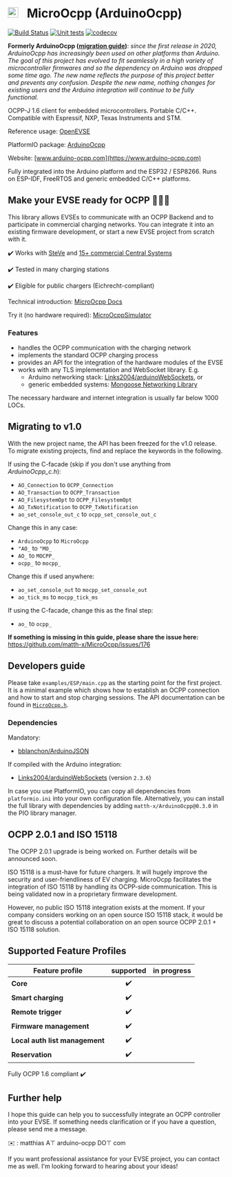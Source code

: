 # <img src="https://user-images.githubusercontent.com/63792403/133922028-fefc8abb-fde9-460b-826f-09a458502d17.png" alt="Icon" height="24"> &nbsp; MicroOcpp (ArduinoOcpp)

[![Build Status]( https://github.com/matth-x/MicroOcpp/workflows/PlatformIO%20CI/badge.svg)](https://github.com/matth-x/MicroOcpp/actions)
[![Unit tests]( https://github.com/matth-x/MicroOcpp/workflows/Unit%20tests/badge.svg)](https://github.com/matth-x/MicroOcpp/actions)
[![codecov](https://codecov.io/github/matth-x/ArduinoOcpp/branch/develop/graph/badge.svg?token=UN6LO96HM7)](https://codecov.io/github/matth-x/ArduinoOcpp)

**Formerly ArduinoOcpp ([migration guide](https://github.com/matth-x/MicroOcpp#migrating-to-v10))**: *since the first release in 2020, ArduinoOcpp has increasingly been used on other platforms than Arduino. The goal of this project has evolved to fit seamlessly in a high variety of microcontroller firmwares and so the dependency on Arduino was dropped some time ago. The new name reflects the purpose of this project better and prevents any confusion. Despite the new name, nothing changes for existing users and the Arduino integration will continue to be fully functional.*

OCPP-J 1.6 client for embedded microcontrollers. Portable C/C++. Compatible with Espressif, NXP, Texas Instruments and STM.

Reference usage: [OpenEVSE](https://github.com/OpenEVSE/ESP32_WiFi_V4.x/blob/master/src/ocpp.cpp)

PlatformIO package: [ArduinoOcpp](https://platformio.org/lib/show/11975/ArduinoOcpp)

Website: [www.arduino-ocpp.com](https://www.arduino-ocpp.com)

Fully integrated into the Arduino platform and the ESP32 / ESP8266. Runs on ESP-IDF, FreeRTOS and generic embedded C/C++ platforms.

## Make your EVSE ready for OCPP :car::electric_plug::battery:

This library allows EVSEs to communicate with an OCPP Backend and to participate in commercial charging networks. You can integrate it into an existing firmware development, or start a new EVSE project from scratch with it.

:heavy_check_mark: Works with [SteVe](https://github.com/RWTH-i5-IDSG/steve) and [15+ commercial Central Systems](https://www.arduino-ocpp.com/#h.314525e8447cc93c_81)

:heavy_check_mark: Tested in many charging stations

:heavy_check_mark: Eligible for public chargers (Eichrecht-compliant)

Technical introduction: [MicroOcpp Docs](https://matth-x.github.io/MicroOcpp/intro-tech)

Try it (no hardware required): [MicroOcppSimulator](https://github.com/matth-x/MicroOcppSimulator)

### Features

- handles the OCPP communication with the charging network
- implements the standard OCPP charging process
- provides an API for the integration of the hardware modules of the EVSE
- works with any TLS implementation and WebSocket library. E.g.
   - Arduino networking stack: [Links2004/arduinoWebSockets](https://github.com/Links2004/arduinoWebSockets), or
   - generic embedded systems: [Mongoose Networking Library](https://github.com/cesanta/mongoose)

The necessary hardware and internet integration is usually far below 1000 LOCs.

## Migrating to v1.0

With the new project name, the API has been freezed for the v1.0 release. To migrate existing projects, find and replace the keywords in the following.

If using the C-facade (skip if you don't use anything from *ArduinoOcpp_c.h*):
- `AO_Connection` to `OCPP_Connection`
- `AO_Transaction` to `OCPP_Transaction`
- `AO_FilesystemOpt` to `OCPP_FilesystemOpt`
- `AO_TxNotification` to `OCPP_TxNotification`
- `ao_set_console_out_c` to `ocpp_set_console_out_c`

Change this in any case:
- `ArduinoOcpp` to `MicroOcpp`
- `"AO_` to `"MO_`
- `AO_` to `MOCPP_`
- `ocpp_` to `mocpp_`

Change this if used anywhere:
- `ao_set_console_out` to `mocpp_set_console_out`
- `ao_tick_ms` to `mocpp_tick_ms`

If using the C-facade, change this as the final step:
- `ao_` to `ocpp_`

**If something is missing in this guide, please share the issue here:** https://github.com/matth-x/MicroOcpp/issues/176

## Developers guide

Please take `examples/ESP/main.cpp` as the starting point for the first project. It is a minimal example which shows how to establish an OCPP connection and how to start and stop charging sessions. The API documentation can be found in [`MicroOcpp.h`](https://github.com/matth-x/MicroOcpp/blob/master/src/MicroOcpp.h).

### Dependencies

Mandatory:

- [bblanchon/ArduinoJSON](https://github.com/bblanchon/ArduinoJson)

If compiled with the Arduino integration:

- [Links2004/arduinoWebSockets](https://github.com/Links2004/arduinoWebSockets) (version `2.3.6`)

In case you use PlatformIO, you can copy all dependencies from `platformio.ini` into your own configuration file. Alternatively, you can install the full library with dependencies by adding `matth-x/ArduinoOcpp@0.3.0` in the PIO library manager.

## OCPP 2.0.1 and ISO 15118

The OCPP 2.0.1 upgrade is being worked on. Further details will be announced soon.

ISO 15118 is a must-have for future chargers. It will hugely improve the security and user-friendliness of EV charging. MicroOcpp facilitates the integration of ISO 15118 by handling its OCPP-side communication. This is being validated now in a proprietary firmware development.

However, no public ISO 15118 integration exists at the moment. If your company considers working on an open source ISO 15118 stack, it would be great to discuss a potential collaboration on an open source OCPP 2.0.1 + ISO 15118 solution.

## Supported Feature Profiles

| Feature profile | supported | in progress |
| -------------- | :---------: | :-----------: |
| **Core** | :heavy_check_mark: |
| **Smart charging** | :heavy_check_mark: |
| **Remote trigger** | :heavy_check_mark: |
| **Firmware management** | :heavy_check_mark: |
| **Local auth list management** | :heavy_check_mark: |
| **Reservation** | :heavy_check_mark: |

Fully OCPP 1.6 compliant :heavy_check_mark:

## Further help

I hope this guide can help you to successfully integrate an OCPP controller into your EVSE. If something needs clarification or if you have a question, please send me a message.

:envelope: : matthias A⊤ arduino-ocpp DО⊤ com

If you want professional assistance for your EVSE project, you can contact me as well. I'm looking forward to hearing about your ideas!
